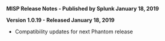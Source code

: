 **MISP Release Notes - Published by Splunk January 18, 2019**


**Version 1.0.19 - Released January 18, 2019**

* Compatibility updates for next Phantom release
